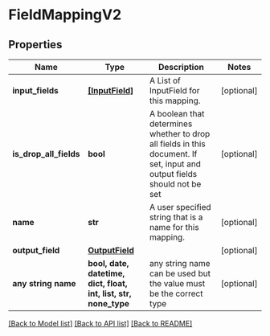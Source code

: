 # FieldMappingV2


## Properties
Name | Type | Description | Notes
------------ | ------------- | ------------- | -------------
**input_fields** | [**[InputField]**](InputField.md) | A List of InputField for this mapping. | [optional] 
**is_drop_all_fields** | **bool** | A boolean that determines whether to drop all fields in this document. If set, input and output fields should not be set | [optional] 
**name** | **str** | A user specified string that is a name for this mapping. | [optional] 
**output_field** | [**OutputField**](OutputField.md) |  | [optional] 
**any string name** | **bool, date, datetime, dict, float, int, list, str, none_type** | any string name can be used but the value must be the correct type | [optional]

[[Back to Model list]](../README.md#documentation-for-models) [[Back to API list]](../README.md#documentation-for-api-endpoints) [[Back to README]](../README.md)


